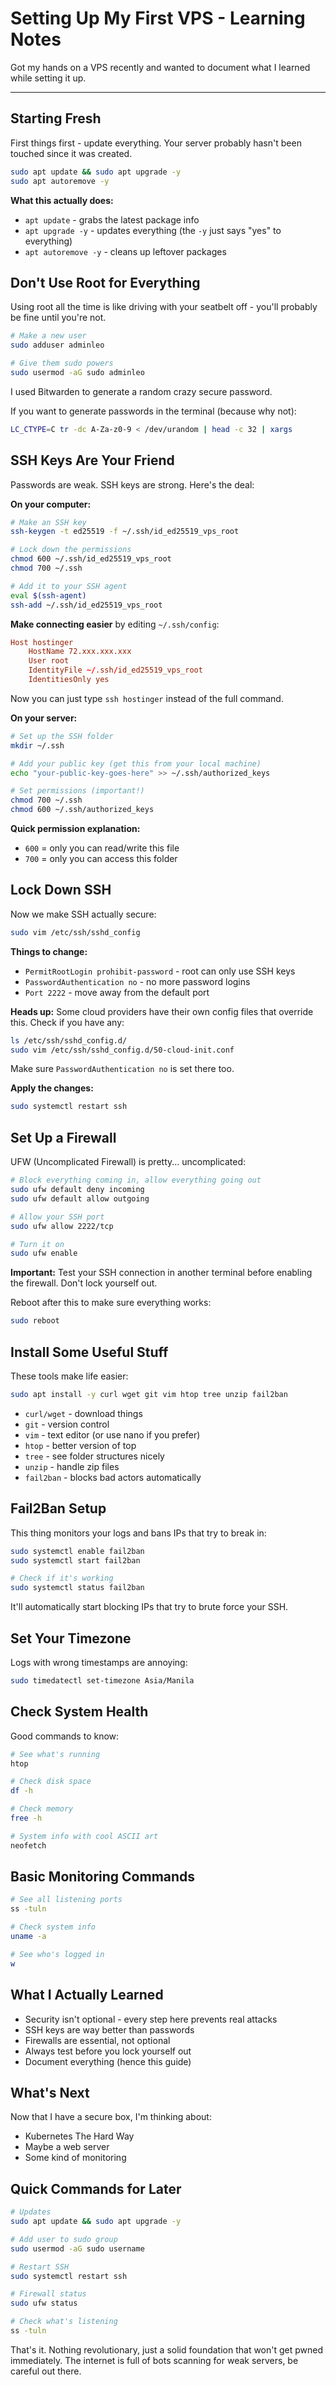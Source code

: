 # Setting Up My First VPS - Learning Notes

Got my hands on a VPS recently and wanted to document what I learned while setting it up.

---

## Starting Fresh

First things first - update everything. Your server probably hasn't been touched since it was created.

```bash
sudo apt update && sudo apt upgrade -y
sudo apt autoremove -y
```

**What this actually does:**

- `apt update` - grabs the latest package info
- `apt upgrade -y` - updates everything (the `-y` just says "yes" to everything)
- `apt autoremove -y` - cleans up leftover packages

## Don't Use Root for Everything

Using root all the time is like driving with your seatbelt off - you'll probably be fine until you're not.

```bash
# Make a new user
sudo adduser adminleo

# Give them sudo powers
sudo usermod -aG sudo adminleo
```

I used Bitwarden to generate a random crazy secure password.

If you want to generate passwords in the terminal (because why not):

```bash
LC_CTYPE=C tr -dc A-Za-z0-9 < /dev/urandom | head -c 32 | xargs
```

## SSH Keys Are Your Friend

Passwords are weak. SSH keys are strong. Here's the deal:

**On your computer:**

```bash
# Make an SSH key
ssh-keygen -t ed25519 -f ~/.ssh/id_ed25519_vps_root

# Lock down the permissions
chmod 600 ~/.ssh/id_ed25519_vps_root
chmod 700 ~/.ssh

# Add it to your SSH agent
eval $(ssh-agent)
ssh-add ~/.ssh/id_ed25519_vps_root
```

**Make connecting easier** by editing `~/.ssh/config`:

```toml
Host hostinger
    HostName 72.xxx.xxx.xxx
    User root
    IdentityFile ~/.ssh/id_ed25519_vps_root
    IdentitiesOnly yes
```

Now you can just type `ssh hostinger` instead of the full command.

**On your server:**

```bash
# Set up the SSH folder
mkdir ~/.ssh

# Add your public key (get this from your local machine)
echo "your-public-key-goes-here" >> ~/.ssh/authorized_keys

# Set permissions (important!)
chmod 700 ~/.ssh
chmod 600 ~/.ssh/authorized_keys
```

**Quick permission explanation:**

- `600` = only you can read/write this file
- `700` = only you can access this folder

## Lock Down SSH

Now we make SSH actually secure:

```bash
sudo vim /etc/ssh/sshd_config
```

**Things to change:**

- `PermitRootLogin prohibit-password` - root can only use SSH keys
- `PasswordAuthentication no` - no more password logins
- `Port 2222` - move away from the default port

**Heads up:** Some cloud providers have their own config files that override this. Check if you have any:

```bash
ls /etc/ssh/sshd_config.d/
sudo vim /etc/ssh/sshd_config.d/50-cloud-init.conf
```

Make sure `PasswordAuthentication no` is set there too.

**Apply the changes:**

```bash
sudo systemctl restart ssh
```

## Set Up a Firewall

UFW (Uncomplicated Firewall) is pretty... uncomplicated:

```bash
# Block everything coming in, allow everything going out
sudo ufw default deny incoming
sudo ufw default allow outgoing

# Allow your SSH port
sudo ufw allow 2222/tcp

# Turn it on
sudo ufw enable
```

**Important:** Test your SSH connection in another terminal before enabling the firewall. Don't lock yourself out.

Reboot after this to make sure everything works:

```bash
sudo reboot
```

## Install Some Useful Stuff

These tools make life easier:

```bash
sudo apt install -y curl wget git vim htop tree unzip fail2ban
```

- `curl/wget` - download things
- `git` - version control
- `vim` - text editor (or use nano if you prefer)
- `htop` - better version of top
- `tree` - see folder structures nicely
- `unzip` - handle zip files
- `fail2ban` - blocks bad actors automatically

## Fail2Ban Setup

This thing monitors your logs and bans IPs that try to break in:

```bash
sudo systemctl enable fail2ban
sudo systemctl start fail2ban

# Check if it's working
sudo systemctl status fail2ban
```

It'll automatically start blocking IPs that try to brute force your SSH.

## Set Your Timezone

Logs with wrong timestamps are annoying:

```bash
sudo timedatectl set-timezone Asia/Manila
```

## Check System Health

Good commands to know:

```bash
# See what's running
htop

# Check disk space
df -h

# Check memory
free -h

# System info with cool ASCII art
neofetch
```

## Basic Monitoring Commands

```bash
# See all listening ports
ss -tuln

# Check system info
uname -a

# See who's logged in
w
```

## What I Actually Learned

- Security isn't optional - every step here prevents real attacks
- SSH keys are way better than passwords
- Firewalls are essential, not optional
- Always test before you lock yourself out
- Document everything (hence this guide)

## What's Next

Now that I have a secure box, I'm thinking about:

- Kubernetes The Hard Way
- Maybe a web server
- Some kind of monitoring

## Quick Commands for Later

```bash
# Updates
sudo apt update && sudo apt upgrade -y

# Add user to sudo group
sudo usermod -aG sudo username

# Restart SSH
sudo systemctl restart ssh

# Firewall status
sudo ufw status

# Check what's listening
ss -tuln
```

That's it. Nothing revolutionary, just a solid foundation that won't get pwned immediately. The internet is full of bots scanning for weak servers, be careful out there.

